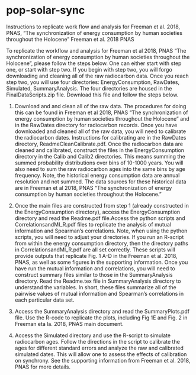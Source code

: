 # pop-solar-sync
Instructions to replicate work flow and analysis for Freeman et al.
2018, PNAS, “The synchronization of energy consumption by
human societies throughout the Holocene”
Freeman et al. 2018 PNAS

To replicate the workflow and analysis for Freeman et al 2018, PNAS “The synchronization of
energy consumption by human societies throughout the Holocene”, please follow the steps below.
One can either start with step one, or start with step two. If you begin with step two, you will
forgo downloading and cleaning all of the raw radiocarbon data. Once you reach step two, you
will use four directories: EnergyConsumption, RawDates, Simulated, SummaryAnalysis. The four
directories are housed in the FinalDataScripts.zip file. Download this file and follow the steps
below.

1. Download and and clean all of the raw data. The procedures for doing this can be found in
Freeman et al 2018, PNAS “The synchronization of energy consumption by human societies
throughout the Holocene” and in the RawDates directory for radiocarbon records. Once you
have downloaded and cleaned all of the raw data, you will need to calibrate the radiocarbon dates. Instructions for calibrating are in the RawDates directory, ReadmeCleanCalibrate.pdf. Once the radiocarbon data are cleaned and calibrated, construct the files in the EnergyConsumption directory in the Calib and Calib2 directories. This means summing the summed probability distributions over bins of 10-1000 years. You will also need to sum the raw radiocarbon ages into the same bins by age frequency. Note, the historical energy consumption data are annual resolution and not summed. The data sources for these historical data are in
Freeman et al 2018, PNAS “The synchronization of energy consumption by human societies
throughout the Holocene.”

2. Once the main files are constructed from step 1 (already constructed in the EnergyConsumption directory), access the EnergyConsumption directory and read the Readme.pdf file.Access the python scripts and CorrelationsandMI_R.pdf files to replicate the analysis of mutual information and Spearman’s correlations. Note, when using the python scripts, you will need to adjust your directories. If you run an R-script from within the energy consumption
directory, then the directory paths in CorrelationsandMI_R.pdf are all set correctly. These scripts will provide outputs that replicate Fig. 1 A-D in the Freeman et al. 2018, PNAS, as well as some figures in the supporting information. Once you have run the mutual information and correlations, you will need to construct summary files similar to those in the SummaryAnalysis directory. Read the Readme.tex file in SummaryAnalysis directory to understand the variables. In short, these files summarize all of the pairwise values of mutual information
and Spearman’s correlations in each particular data set.

3. Access the SummaryAnalysis directory and read the SummaryPlots.pdf file. Use the R-code
to replicate the plots, including Fig 1E and Fig. 2 in Freeman eta la. 2018, PNAS main
document.

4. Access the Simulated directory and use the R-script to simulate radiocarbon ages. Follow
the directions in the script to calibrate the ages for different standard errors and analyze the
raw and calibrated simulated dates. This will allow one to assess the effects of calibration on
synchrony. See the supporting information from Freeman et al. 2018, PNAS for more details.
